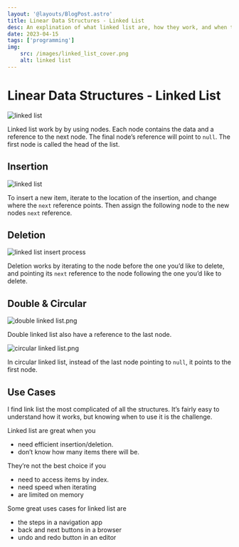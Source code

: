 ```yaml
---
layout: '@layouts/BlogPost.astro'
title: Linear Data Structures - Linked List
desc: An explination of what linked list are, how they work, and when to use them.
date: 2023-04-15
tags: ['programming']
img:
    src: /images/linked_list_cover.png
    alt: linked list
---
```


# Linear Data Structures - Linked List

![linked list](/images/linked_list.png)

Linked list work by by using nodes. Each node contains the data and a reference to the next node. The final node’s reference will point to `null`. The first node is called the head of the list.

## Insertion

![linked list](/images/linked_list_insertion.png)

To insert a new item, iterate to the location of the insertion, and change where the `next` reference points. Then assign the following node to the new nodes `next` reference.

## Deletion

![linked list insert process](/images/linked_list_deletion.png)

Deletion works by iterating to the node before the one you’d like to delete, and pointing its `next` reference to the node following the one you’d like to delete.

## Double & Circular

![double linked list.png](/images/linked_list_double.png)

Double linked list also have a reference to the last node.

![circular linked list.png](/images/linked_list_circular.png)

In circular linked list, instead of the last node pointing to `null`, it points to the first node.

## Use Cases

I find link list the most complicated of all the structures. It’s fairly easy to understand how it works, but knowing when to use it is the challenge.

Linked list are great when you

- need efficient insertion/deletion.
- don’t know how many items there will be.

They’re not the best choice if you

- need to access items by index.
- need speed when iterating
- are limited on memory

Some great uses cases for linked list are

- the steps in a navigation app
- back and next buttons in a browser
- undo and redo button in an editor
